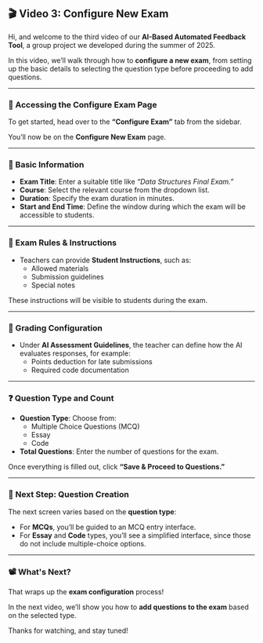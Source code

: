 ## 🎬 Video 3: Configure New Exam

Hi, and welcome to the third video of our **AI-Based Automated Feedback Tool**, a group project we developed during the summer of 2025.

In this video, we’ll walk through how to **configure a new exam**, from setting up the basic details to selecting the question type before proceeding to add questions.

---

### 🔹 Accessing the Configure Exam Page

To get started, head over to the **“Configure Exam”** tab from the sidebar.

You’ll now be on the **Configure New Exam** page.

---

### 📝 Basic Information

- **Exam Title**: Enter a suitable title like _“Data Structures Final Exam.”_
- **Course**: Select the relevant course from the dropdown list.
- **Duration**: Specify the exam duration in minutes.
- **Start and End Time**: Define the window during which the exam will be accessible to students.

---

### 📌 Exam Rules & Instructions

- Teachers can provide **Student Instructions**, such as:
  - Allowed materials  
  - Submission guidelines  
  - Special notes  

These instructions will be visible to students during the exam.

---

### 🤖 Grading Configuration

- Under **AI Assessment Guidelines**, the teacher can define how the AI evaluates responses, for example:
  - Points deduction for late submissions  
  - Required code documentation  

---

### ❓ Question Type and Count

- **Question Type**: Choose from:
  - Multiple Choice Questions (MCQ)  
  - Essay  
  - Code  
- **Total Questions**: Enter the number of questions for the exam.

Once everything is filled out, click **“Save & Proceed to Questions.”**

---

### 🔀 Next Step: Question Creation

The next screen varies based on the **question type**:

- For **MCQs**, you’ll be guided to an MCQ entry interface.
- For **Essay** and **Code** types, you’ll see a simplified interface, since those do not include multiple-choice options.

---

### 📽️ What's Next?

That wraps up the **exam configuration** process!

In the next video, we’ll show you how to **add questions to the exam** based on the selected type.

Thanks for watching, and stay tuned!
